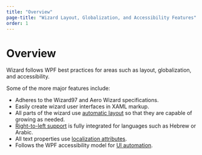 ```yaml
---
title: "Overview"
page-title: "Wizard Layout, Globalization, and Accessibility Features"
order: 1
---
```

# Overview

Wizard follows WPF best practices for areas such as layout, globalization, and accessibility.

Some of the more major features include:

- Adheres to the Wizard97 and Aero Wizard specifications.
- Easily create wizard user interfaces in XAML markup.
- All parts of the wizard use [automatic layout](automatic-layout.md) so that they are capable of growing as needed.
- [Right-to-left support](flow-direction.md) is fully integrated for languages such as Hebrew or Arabic.
- All text properties use [localization attributes](localization.md).
- Follows the WPF accessibility model for [UI automation](ui-automation.md).
